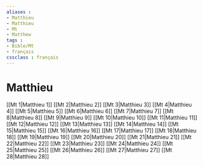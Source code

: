 ```yaml
---
aliases : 
- Matthieu
- Matthieu
- Mt
- Matthew
tags : 
- Bible/Mt
- français
cssclass : français
---
```


# Matthieu

[[Mt 1|Matthieu 1]]
[[Mt 2|Matthieu 2]]
[[Mt 3|Matthieu 3]]
[[Mt 4|Matthieu 4]]
[[Mt 5|Matthieu 5]]
[[Mt 6|Matthieu 6]]
[[Mt 7|Matthieu 7]]
[[Mt 8|Matthieu 8]]
[[Mt 9|Matthieu 9]]
[[Mt 10|Matthieu 10]]
[[Mt 11|Matthieu 11]]
[[Mt 12|Matthieu 12]]
[[Mt 13|Matthieu 13]]
[[Mt 14|Matthieu 14]]
[[Mt 15|Matthieu 15]]
[[Mt 16|Matthieu 16]]
[[Mt 17|Matthieu 17]]
[[Mt 18|Matthieu 18]]
[[Mt 19|Matthieu 19]]
[[Mt 20|Matthieu 20]]
[[Mt 21|Matthieu 21]]
[[Mt 22|Matthieu 22]]
[[Mt 23|Matthieu 23]]
[[Mt 24|Matthieu 24]]
[[Mt 25|Matthieu 25]]
[[Mt 26|Matthieu 26]]
[[Mt 27|Matthieu 27]]
[[Mt 28|Matthieu 28]]
